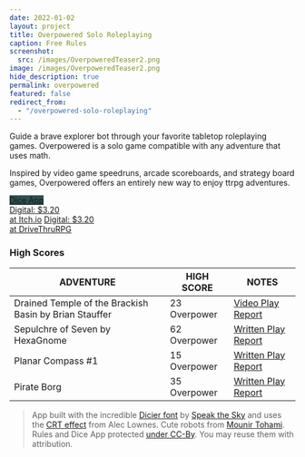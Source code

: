```yaml
---
date: 2022-01-02
layout: project
title: Overpowered Solo Roleplaying
caption: Free Rules
screenshot:
  src: /images/OverpoweredTeaser2.png
image: /images/OverpoweredTeaser2.png
hide_description: true
permalink: overpowered
featured: false
redirect_from:
  - "/overpowered-solo-roleplaying"
---
```


Guide a brave explorer bot through your favorite tabletop roleplaying games. Overpowered is a solo game compatible with any adventure that uses math.

Inspired by video game speedruns, arcade scoreboards, and strategy board games, Overpowered offers an entirely new way to enjoy ttrpg adventures.

<div class="shopping-buttons">
<div class="crt"><a style="background-color: darkslategray;" target="_blank" href="/overpowered-app" class="btn btn-primary">Dice App</a></div>
<a target="_blank" href="https://technicalgrimoire.itch.io/overpowered-solo-roleplaying" class="btn btn-primary itchBTN">Digital: $3.20<br>at Itch.io</a>
<a target="_blank" href="https://www.drivethrurpg.com/product/421856/Overpowered-Solo-Roleplaying" class="btn btn-primary dtrpgBTN">Digital: $3.20<br>at DriveThruRPG</a>
</div>

### High Scores

|ADVENTURE|HIGH SCORE|NOTES|
|-----|-----|-----|
|Drained Temple of the Brackish Basin by Brian Stauffer|23 Overpower|[Video Play Report](https://youtu.be/skfdnZeqjz8)|
|Sepulchre of Seven by HexaGnome|62 Overpower|[Written Play Report](/david/2023/01/overpoweredsepulchre)|
|Planar Compass #1|15 Overpower|[Written Play Report](/david/2023/02/overpoweredplanar)|
|Pirate Borg|35 Overpower|[Written Play Report](/david/2023/02/overpoweredpirateborg)|

> App built with the incredible [Dicier font](https://speakthesky.itch.io/typeface-dicier) by [Speak the Sky](https://speakthesky.com/) and uses the [CRT effect](http://aleclownes.com/2017/02/01/crt-display.html) from Alec Lownes. Cute robots from [Mounir Tohami](https://mounirtohami.itch.io/26-animated-pixelart-robots). Rules and Dice App protected [under CC-By](https://creativecommons.org/licenses/by/4.0/). You may reuse them with attribution.


